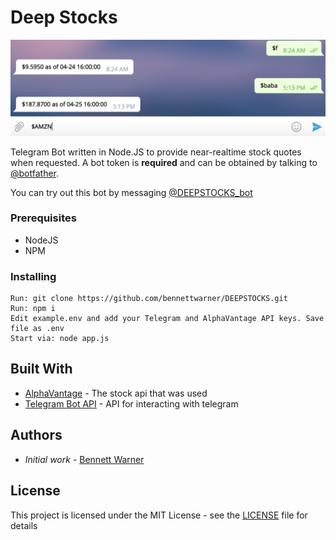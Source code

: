 # Deep Stocks

![Screenshot](https://github.com/bennettwarner/DEEPSTOCKS/raw/master/screenshot.png)

Telegram Bot written in Node.JS to provide near-realtime stock quotes when requested. A bot token is **required** and can be obtained by talking to [@botfather](https://telegram.me/BotFather).

You can try out this bot by messaging [@DEEPSTOCKS_bot](https://telegram.me/DEEPSTOCKS_bot)

### Prerequisites

* NodeJS
* NPM

### Installing

```
Run: git clone https://github.com/bennettwarner/DEEPSTOCKS.git
Run: npm i
Edit example.env and add your Telegram and AlphaVantage API keys. Save file as .env
Start via: node app.js
```
## Built With

* [AlphaVantage](https://www.alphavantage.co/) - The stock api that was used
* [Telegram Bot API](https://www.npmjs.com/package/telegram-bot-api) - API for interacting with telegram

## Authors

- *Initial work* - [Bennett Warner](https://github.com/bennettwarner)

## License

This project is licensed under the MIT License - see the [LICENSE](LICENSE) file for details

